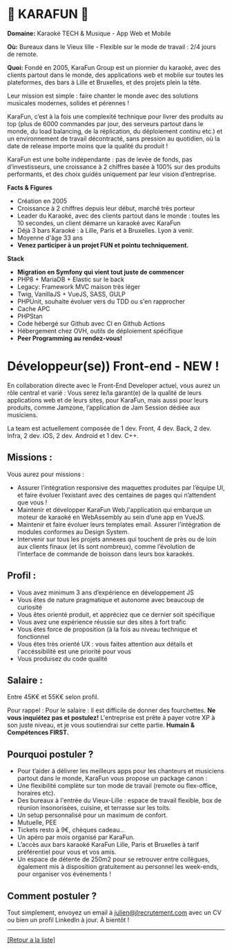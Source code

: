 # 🪩 KARAFUN 🪩 

**Domaine:** Karaoké TECH & Musique - App Web et Mobile

**Où:** Bureaux dans le Vieux lille - Flexible sur le mode de travail : 2/4 jours de remote. 

**Quoi:** Fondé en 2005, KaraFun Group est un pionnier du karaoké, avec des clients partout dans le monde, des applications web et mobile sur toutes les plateformes, des bars à Lille et Bruxelles, et des projets plein la tête. 

Leur mission est simple : faire chanter le monde avec des solutions musicales modernes, solides et pérennes !

KaraFun, c’est à la fois une complexité technique pour livrer des produits au top (plus de 6000 commandes par jour, des serveurs partout dans le monde, du load balancing, de la réplication, du déploiement continu etc.) et un environnement de travail décontracté, sans pression au quotidien, où la date de release importe moins que la qualité du produit !

KaraFun est une boîte indépendante : pas de levée de fonds, pas d’investisseurs, une croissance à 2 chiffres basée à 100% sur des produits performants, et des choix guidés uniquement par leur vision d’entreprise.


**Facts & Figures**

* Création en 2005
* Croissance à 2 chiffres depuis leur début, marché très porteur
* Leader du Karaoké, avec des clients partout dans le monde : toutes les 10 secondes, un client démarre un karaoké avec KaraFun
* Déjà 3 bars Karaoké : à Lille, Paris et à Bruxelles. Lyon à venir. 
* Moyenne d'âge 33 ans
* **Venez participer à un projet FUN et pointu techniquement.**

**Stack**

* **Migration en Symfony qui vient tout juste de commencer**
* PHP8 + MariaDB + Elastic sur le back
* Legacy: Framework MVC maison très léger
* Twig, VanillaJS + VueJS, SASS, GULP
* PHPUnit, souhaite évoluer vers du TDD ou s'en rapprocher
* Cache APC
* PHPStan
* Code hébergé sur Github avec CI en Github Actions
* Hébergement chez OVH, outils de déploiement spécifique
* **Peer Programming au rendez-vous!**


# Développeur(se)) Front-end - NEW ! 

En collaboration directe avec le Front-End Developer actuel, vous aurez un rôle central et varié : Vous serez le/la garant(e) de la qualité de leurs applications web et de leurs sites, pour KaraFun, mais aussi pour leurs produits, comme Jamzone, l’application de Jam Session dédiée aux musiciens. 

La team est actuellement composée de 1 dev. Front, 4 dev. Back, 2 dev. Infra, 2 dev. iOS, 2 dev. Android et 1 dev. C++. 

## Missions :

Vous aurez pour missions : 
* Assurer l’intégration responsive des maquettes produites par l’équipe UI, et faire évoluer l’existant avec des centaines de pages qui n’attendent que vous !
* Maintenir et développer KaraFun Web,l'application qui embarque un moteur de karaoké en WebAssembly au sein d’une app en VueJS.
* Maintenir et faire évoluer leurs templates email. Assurer l’intégration de modules conformes au Design System.
* Intervenir sur tous les projets annexes qui touchent de près ou de loin aux clients finaux (et ils sont nombreux), comme l’évolution de l’interface de commande de boisson dans leurs box karaokés.

## Profil :

* Vous avez minimum 3 ans d’expérience en développement JS
* Vous êtes de nature pragmatique et autonome avec beaucoup de curiosité
* Vous êtes orienté produit, et appréciez que ce dernier soit spécifique
* Vous avez une expérience réussie sur des sites à fort trafic 
* Vous êtes force de proposition (à la fois au niveau technique et fonctionnel
* Vous êtes très orienté UX : vous faites attention aux détails et l'accéssibilité est une priorité pour vous
* Vous produisez du code qualité

## Salaire :

Entre 45K€ et 55K€ selon profil.

Pour rappel : Pour le salaire : il est difficile de donner des fourchettes. **Ne vous inquiétez pas et postulez!** L'entreprise est prête à payer votre XP à son juste niveau, et je vous soutiendrai sur cette partie. **Humain & Compétences FIRST.**

## Pourquoi postuler ?

* Pour t’aider à délivrer les meilleurs apps pour les chanteurs et musiciens partout dans le monde, KaraFun vous propose un package canon :
* Une flexibilité complète sur ton mode de travail (remote ou flex-office, horaires etc).
* Des bureaux à l'entrée du Vieux-Lille : espace de travail flexible, box de réunion insonorisées, cuisine, et terrasse sur les toits.
* Un setup personnalisé pour un maximum de confort.
* Mutuelle, PEE
* Tickets resto à 9€, chèques cadeau...
* Un apéro par mois organisé par KaraFun.
* L’accès aux bars karaoké KaraFun Lille, Paris et Bruxelles à tarif préférentiel pour vous et vos amis.
* Un espace de détente de 250m2 pour se retrouver entre collègues, également mis à disposition gratuitement au personnel les week-ends, pour organiser vos événements !

## Comment postuler ?

Tout simplement, envoyez un email à julien@jlrecrutement.com avec un CV ou bien un profil LinkedIn à jour.
À bientôt !


----
<a href="https://github.com/jlondiche/job-board-php/blob/master/README.md">[Retour a la liste]</a>